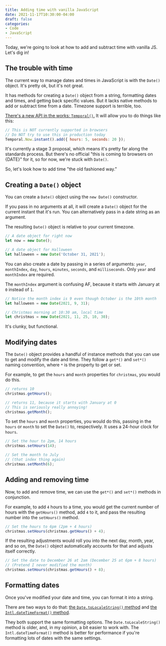 ```yaml
---
title: Adding time with vanilla JavaScript
date: 2021-11-17T10:30:00-04:00
draft: false
categories:
- Code
- JavaScript
---
```


Today, we're going to look at how to add and subtract time with vanilla JS. Let's dig in!

## The trouble with time

The current way to manage dates and times in JavaScript is with the `Date()` object. It's pretty ok, but it's not great.

It has methods for creating a `Date()` object from a string, formatting dates and times, and getting back specific values. But it lacks native methods to add or subtract time from a date. Timezone support is terrible, too.

[There's a new API in the works: `Temporal()`.](https://tc39.es/proposal-temporal/docs/) It will allow you to do things like this:

```js
// This is NOT currently supported in browsers
// Do NOT try to use this in production today
Temporal.Now.instant().add({ hours: 5, seconds: 20 });
````

It's currently a stage 3 proposal, which means it's pretty far along the standards process. But there's no official "this is coming to browsers on {DATE}" for it, so for now, we're stuck with `Date()`.

So, let's look how to add time "the old fashioned way."

## Creating a `Date()` object

You can create a `Date()` object using the `new Date()` constructor.

If you pass in no arguments at all, it will create a `Date()` object for the current instant that it's run. You can alternatively pass in a date string as an argument.

The resulting `Date()` object is relative to your current timezone.

```js
// A date object for right now
let now = new Date();

// A date object for Halloween
let halloween = new Date('October 31, 2021');
```

You can also create a date by passing in a series of arguments: `year`, `monthIndex`, `day`, `hours`, `minutes`, `seconds`, and `milliseconds`. Only `year` and `monthIndex` are required.

The `monthIndex` argument is confusing AF, because it starts with January at `0` instead of `1`.

```js
// Notice the month index is 9 even though October is the 10th month
let halloween = new Date(2021, 9, 31);

// Christmas morning at 10:30 am, local time
let christmas = new Date(2021, 11, 25, 10, 30);
```

It's clunky, but functional.

## Modifying dates

The `Date()` object provides a handful of instance methods that you can use to get and modify the date and time. They follow a `get*()` and `set*()` naming convention, where `*` is the property to get or set.

For example, to get the `hours` and `month` properties for `christmas`, you would do this.

```js
// returns 10
christmas.getHours();

// returns 11, because it starts with January at 0
// This is seriously really annoying!
christmas.getMonth();
```

To set the `hours` and `month` properties, you would do this, passing in the `hours` or `month` to set the `Date()` to, respectively. It uses a 24-hour clock for `hours`.

```js
// Set the hour to 2pm, 14 hours
christmas.setHours(14);

// Set the month to July
// (that index thing again)
christmas.setMonth(6);
```

## Adding and removing time

Now, to add and remove time, we can use the `get*()` and `set*()` methods in conjunction.

For example, to add `4` hours to a time, you would get the current number of hours with the `getHours()` method, add `4` to it, and pass the resulting number into the `setHours()` method.

```js
// Set the hours to 6pm (2pm + 4 hours)
christmas.setHours(christmas.getHours() + 4);
```

If the resulting adjustments would roll you into the next day, month, year, and so on, the `Date()` object automatically accounts for that and adjusts itself correctly.

```js
// Set the date to December 26 at 2am (December 25 at 6pm + 8 hours)
// (Pretend I never modified the month)
christmas.setHours(christmas.getHours() + 8);
```

## Formatting dates

Once you've modified your date and time, you can format it into a string.

There are two ways to do that: [the `Date.toLocaleString()` method](/formatting-dates-and-times-with-vanilla-js/) and [the `Intl.dateTimeFormat()` method](/converting-and-formatting-dates-and-times-with-the-vanilla-js-intl.datetimeformat-constructor/).

They both support the same formatting options. The `Date.toLocaleString()` method is older, and, in my opinion, a bit easier to work with. The `Intl.dateTimeFormat()` method is better for performance if you're formatting lots of dates with the same settings.